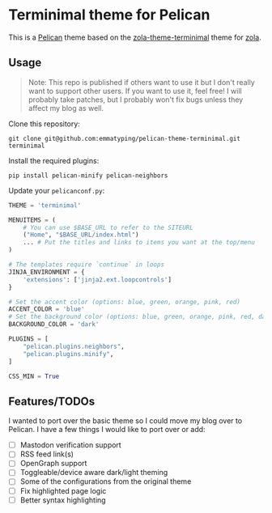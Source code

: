 # Terminimal theme for Pelican

This is a [Pelican](https://getpelican.com) theme based on the [zola-theme-terminimal](https://github.com/pawroman/zola-theme-terminimal) theme for [zola](https://getzola.org).

## Usage

> Note: This repo is published if others want to use it but I don't really want to support other users. If you want to use it, feel free! I will probably take patches, but I probably won't fix bugs unless they affect my blog as well.

Clone this repository:

```
git clone git@github.com:emmatyping/pelican-theme-terminimal.git terminimal
```

Install the required plugins:
```
pip install pelican-minify pelican-neighbors
```
Update your `pelicanconf.py`:

```python
THEME = 'terminimal'

MENUITEMS = (
    # You can use $BASE_URL to refer to the SITEURL
    ("Home", "$BASE_URL/index.html")
    ... # Put the titles and links to items you want at the top/menu
)

# The templates require `continue` in loops
JINJA_ENVIRONMENT = {
    'extensions': ['jinja2.ext.loopcontrols']
}

# Set the accent color (options: blue, green, orange, pink, red)
ACCENT_COLOR = 'blue'
# Set the background color (options: blue, green, orange, pink, red, dark, light)
BACKGROUND_COLOR = 'dark'

PLUGINS = [
    "pelican.plugins.neighbors",
    "pelican.plugins.minify",
]

CSS_MIN = True
```

## Features/TODOs

I wanted to port over the basic theme so I could move my blog over to Pelican. I have a few things I would like to port over or add:

 - [ ] Mastodon verification support
 - [ ] RSS feed link(s)
 - [ ] OpenGraph support
 - [ ] Toggleable/device aware dark/light theming
 - [ ] Some of the configurations from the original theme
 - [ ] Fix highlighted page logic
 - [ ] Better syntax highlighting
